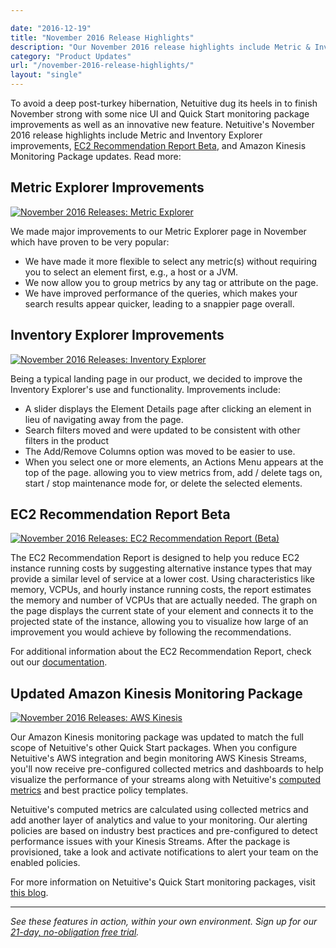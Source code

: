 ```yaml
---

date: "2016-12-19"
title: "November 2016 Release Highlights"
description: "Our November 2016 release highlights include Metric & Inventory Explorer improvements, EC2 Recommendation Report, & Amazon Kinesis Monitoring updates."
category: "Product Updates"
url: "/november-2016-release-highlights/"
layout: "single"
---
```



To avoid a deep post-turkey hibernation, Netuitive dug its heels in to finish November strong with some nice UI and Quick Start monitoring package improvements as well as an innovative new feature. Netuitive's November 2016 release highlights include Metric and Inventory Explorer improvements, [EC2 Recommendation Report Beta](https://www.metricly.com/ec2-cost-analysis-recommendations), and Amazon Kinesis Monitoring Package updates. Read more:

Metric Explorer Improvements
----------------------------

[![November 2016 Releases: Metric Explorer](https://www.metricly.comhttps://s3-us-west-2.amazonaws.com/com-netuitive-app-usw2-public/wp-content/uploads/2017/07/metric_ex.png)](https://www.metricly.comhttps://s3-us-west-2.amazonaws.com/com-netuitive-app-usw2-public/wp-content/uploads/2017/07/metric_ex.png)

We made major improvements to our Metric Explorer page in November which have proven to be very popular:

-   We have made it more flexible to select any metric(s) without requiring you to select an element first, e.g., a host or a JVM.
-   We now allow you to group metrics by any tag or attribute on the page.
-   We have improved performance of the queries, which makes your search results appear quicker, leading to a snappier page overall.

Inventory Explorer Improvements
-------------------------------

[![November 2016 Releases: Inventory Explorer](https://www.metricly.comhttps://s3-us-west-2.amazonaws.com/com-netuitive-app-usw2-public/wp-content/uploads/2017/07/inv_ex.png)](https://www.metricly.comhttps://s3-us-west-2.amazonaws.com/com-netuitive-app-usw2-public/wp-content/uploads/2017/07/inv_ex.png)

Being a typical landing page in our product, we decided to improve the Inventory Explorer's use and functionality. Improvements include:

-   A slider displays the Element Details page after clicking an element in lieu of navigating away from the page.
-   Search filters moved and were updated to be consistent with other filters in the product
-   The Add/Remove Columns option was moved to be easier to use.
-   When you select one or more elements, an Actions Menu appears at the top of the page. allowing you to view metrics from, add / delete tags on, start / stop maintenance mode for, or delete the selected elements.

EC2 Recommendation Report Beta
------------------------------

[![November 2016 Releases: EC2 Recommendation Report (Beta)](https://www.metricly.comhttps://s3-us-west-2.amazonaws.com/com-netuitive-app-usw2-public/wp-content/uploads/2017/07/ec2_reco_report.png)](https://www.metricly.comhttps://s3-us-west-2.amazonaws.com/com-netuitive-app-usw2-public/wp-content/uploads/2017/07/ec2_reco_report.png)

The EC2 Recommendation Report is designed to help you reduce EC2 instance running costs by suggesting alternative instance types that may provide a similar level of service at a lower cost. Using characteristics like memory, VCPUs, and hourly instance running costs, the report estimates the memory and number of VCPUs that are actually needed. The graph on the page displays the current state of your element and connects it to the projected state of the instance, allowing you to visualize how large of an improvement you would achieve by following the recommendations.

For additional information about the EC2 Recommendation Report, check out our [documentation](https://help.netuitive.com/Content/Reports/ec2_recommendation_report.htm).

Updated Amazon Kinesis Monitoring Package
-----------------------------------------

[![November 2016 Releases: AWS Kinesis](https://www.metricly.comhttps://s3-us-west-2.amazonaws.com/com-netuitive-app-usw2-public/wp-content/uploads/2017/07/kinesis1.png)](https://www.metricly.comhttps://s3-us-west-2.amazonaws.com/com-netuitive-app-usw2-public/wp-content/uploads/2017/07/kinesis1.png)

Our Amazon Kinesis monitoring package was updated to match the full scope of Netuitive's other Quick Start packages. When you configure Netuitive's AWS integration and begin monitoring AWS Kinesis Streams, you'll now receive pre-configured collected metrics and dashboards to help visualize the performance of your streams along with Netuitive's [computed metrics](https://www.metricly.com/computed-monitoring-metrics) and best practice policy templates.

Netuitive's computed metrics are calculated using collected metrics and add another layer of analytics and value to your monitoring. Our alerting policies are based on industry best practices and pre-configured to detect performance issues with your Kinesis Streams. After the package is provisioned, take a look and activate notifications to alert your team on the enabled policies.

For more information on Netuitive's Quick Start monitoring packages, visit [this blog](https://www.metricly.com/aws-monitoring-best-practices-using-pre-configured-dashboards).

* * * * *

*See these features in action, within your own environment. Sign up for our [21-day, no-obligation free trial](https://www.metricly.com/signup).*
